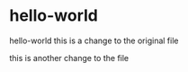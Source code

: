 # hello-world
hello-world
this is a change to the original file

this is another change to the file
